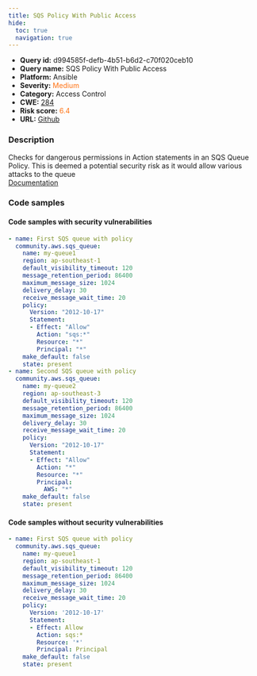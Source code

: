 ```yaml
---
title: SQS Policy With Public Access
hide:
  toc: true
  navigation: true
---
```


<style>
  .highlight .hll {
    background-color: #ff171742;
  }
  .md-content {
    max-width: 1100px;
    margin: 0 auto;
  }
</style>

-   **Query id:** d994585f-defb-4b51-b6d2-c70f020ceb10
-   **Query name:** SQS Policy With Public Access
-   **Platform:** Ansible
-   **Severity:** <span style="color:#ff7213">Medium</span>
-   **Category:** Access Control
-   **CWE:** <a href="https://cwe.mitre.org/data/definitions/284.html" onclick="newWindowOpenerSafe(event, 'https://cwe.mitre.org/data/definitions/284.html')">284</a>
-   **Risk score:** <span style="color:#ff7213">6.4</span>
-   **URL:** [Github](https://github.com/Checkmarx/kics/tree/master/assets/queries/ansible/aws/sqs_policy_with_public_access)

### Description
Checks for dangerous permissions in Action statements in an SQS Queue Policy. This is deemed a potential security risk as it would allow various attacks to the queue<br>
[Documentation](https://docs.ansible.com/ansible/latest/collections/community/aws/sqs_queue_module.html)

### Code samples
#### Code samples with security vulnerabilities
```yaml title="Positive test num. 1 - yaml file" hl_lines="10 28"
- name: First SQS queue with policy
  community.aws.sqs_queue:
    name: my-queue1
    region: ap-southeast-1
    default_visibility_timeout: 120
    message_retention_period: 86400
    maximum_message_size: 1024
    delivery_delay: 30
    receive_message_wait_time: 20
    policy:
      Version: "2012-10-17"
      Statement:
      - Effect: "Allow"
        Action: "sqs:*"
        Resource: "*"
        Principal: "*"
    make_default: false
    state: present
- name: Second SQS queue with policy
  community.aws.sqs_queue:
    name: my-queue2
    region: ap-southeast-3
    default_visibility_timeout: 120
    message_retention_period: 86400
    maximum_message_size: 1024
    delivery_delay: 30
    receive_message_wait_time: 20
    policy:
      Version: "2012-10-17"
      Statement:
      - Effect: "Allow"
        Action: "*"
        Resource: "*"
        Principal:
          AWS: "*"
    make_default: false
    state: present

```


#### Code samples without security vulnerabilities
```yaml title="Negative test num. 1 - yaml file"
- name: First SQS queue with policy
  community.aws.sqs_queue:
    name: my-queue1
    region: ap-southeast-1
    default_visibility_timeout: 120
    message_retention_period: 86400
    maximum_message_size: 1024
    delivery_delay: 30
    receive_message_wait_time: 20
    policy:
      Version: '2012-10-17'
      Statement:
      - Effect: Allow
        Action: sqs:*
        Resource: '*'
        Principal: Principal
    make_default: false
    state: present

```

